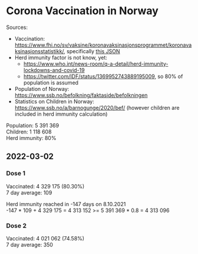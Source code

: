 # Corona Vaccination in Norway

Sources:

- Vaccination: <https://www.fhi.no/sv/vaksine/koronavaksinasjonsprogrammet/koronavaksinasjonsstatistikk/>, specifically [this JSON](https://www.fhi.no/api/chartdata/api/99119)
- Herd immunity factor is not know, yet:
  - <https://www.who.int/news-room/q-a-detail/herd-immunity-lockdowns-and-covid-19>
  - <https://twitter.com/IDF/status/1369952743889195009>, so 80% of population is assumed
- Population of Norway: <https://www.ssb.no/befolkning/faktaside/befolkningen>
- Statistics on Children in Norway: https://www.ssb.no/a/barnogunge/2020/bef/ (however children are included in herd immunity calculation)

Population: 5 391 369  
Children: 1 118 608  
Herd immunity: 80%  

## 2022-03-02

### Dose 1

Vaccinated: 4 329 175 (80.30%)  
7 day average: 109

Herd immunity reached in -147 days on 8.10.2021  
-147 * 109 + 4 329 175 = 4 313 152 >= 5 391 369 * 0.8 = 4 313 096

### Dose 2

Vaccinated: 4 021 062 (74.58%)  
7 day average: 350


